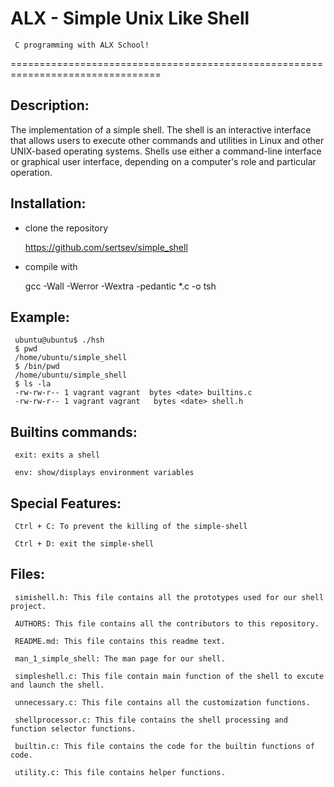 ALX - Simple Unix Like Shell
===========================
     C programming with ALX School!
================================================================================

## Description:
    
The implementation of a simple shell. The shell is an interactive interface that allows users to execute other commands and utilities in Linux and other UNIX-based operating systems. Shells use either a command-line interface or graphical user interface, depending on a computer's role and particular operation.

## Installation:

- clone the repository

     https://github.com/sertsev/simple_shell

- compile with

     gcc -Wall -Werror -Wextra -pedantic *.c -o tsh


## Example:

     ubuntu@ubuntu$ ./hsh     
     $ pwd
     /home/ubuntu/simple_shell
     $ /bin/pwd
     /home/ubuntu/simple_shell
     $ ls -la
     -rw-rw-r-- 1 vagrant vagrant  bytes <date> builtins.c
     -rw-rw-r-- 1 vagrant vagrant   bytes <date> shell.h

## Builtins commands:

     exit: exits a shell
     
     env: show/displays environment variables
     
## Special Features:

     Ctrl + C: To prevent the killing of the simple-shell
     
     Ctrl + D: exit the simple-shell

## Files:

     simishell.h: This file contains all the prototypes used for our shell project.

     AUTHORS: This file contains all the contributors to this repository.

     README.md: This file contains this readme text.

     man_1_simple_shell: The man page for our shell.
     
     simpleshell.c: This file contain main function of the shell to excute and launch the shell.
     
     unnecessary.c: This file contains all the customization functions.
     
     shellprocessor.c: This file contains the shell processing and function selector functions.

     builtin.c: This file contains the code for the builtin functions of code.

     utility.c: This file contains helper functions.